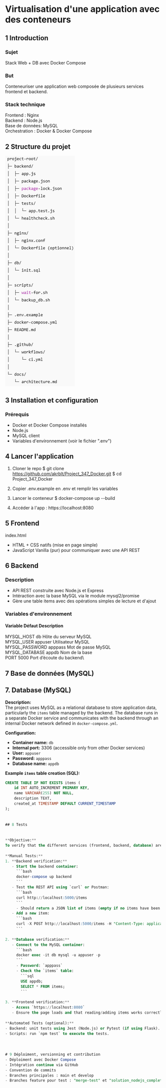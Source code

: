 # Virtualisation d'une application avec des conteneurs
## 1 Introduction
### Sujet
Stack Web + DB avec Docker Compose

### But
Conteneuriser une application web composée de plusieurs services frontend et backend.

### Stack technique
Frontend : Nginx\
Backend : Node.js\
Base de données: MySQL\
Orchestration : Docker & Docker Compose

## 2 Structure du projet
![alt text](img_1.png)

## 3 Installation et configuration
### Prérequis
- Docker et Docker Compose installés
- Node.js
- MySQL client
- Variables d'environnement (voir le fichier ".env")

## 4 Lancer l'application
1. Cloner le repo 
$ git clone https://github.com/akrblt/Project_347_Docker.git
$ cd Project_347_Docker

2. Copier .env.example en .env et remplir les variables
3. Lancer le conteneur $ docker-compose up --build

4. Accéder à l'app :
https://localhost:8080

## 5 Frontend
index.html
- HTML + CSS natifs (mise en page simple)
- JavaScript Vanilla (pur) pour communiquer avec une API REST

## 6 Backend
### Description
- API REST construite avec Node.js et Express
- Intéraction avec la base MySQL via le module mysql2/promise
- Gère une table items avec des opérations simples de lecture et d'ajout
  
### Variables d'environnement
#### Variable	    Défaut	    Description
MYSQL_HOST	    db	        Hôte du serveur MySQL\
MYSQL_USER	    appuser	    Utilisateur MySQL\
MYSQL_PASSWORD	apppass	    Mot de passe MySQL\
MYSQL_DATABASE	appdb	    Nom de la base\
PORT	        5000    	Port d’écoute du backend\

## 7 Base de données (MySQL)
## 7. Database (MySQL)

**Description:**  
The project uses MySQL as a relational database to store application data, particularly the `items` table managed by the backend. The database runs in a separate Docker service and communicates with the backend through an internal Docker network defined in `docker-compose.yml`.

**Configuration:**  
- **Container name:** `db`  
- **Internal port:** 3306 (accessible only from other Docker services)  
- **User:** `appuser`  
- **Password:** `apppass`  
- **Database name:** `appdb`  

**Example `items` table creation (SQL):**
```sql
CREATE TABLE IF NOT EXISTS items (
    id INT AUTO_INCREMENT PRIMARY KEY,
    name VARCHAR(255) NOT NULL,
    description TEXT,
    created_at TIMESTAMP DEFAULT CURRENT_TIMESTAMP
);


## 8 Tests


**Objective:**  
To verify that the different services (frontend, backend, database) are functioning correctly and that the REST API responds as expected.

**Manual Tests:**  
1. **Backend verification:**
   - Start the backend container:  
     ```bash
     docker-compose up backend
     ```
   - Test the REST API using `curl` or Postman:  
     ```bash
     curl http://localhost:5000/items
     ```
     - Should return a JSON list of items (empty if no items have been added).  
   - Add a new item:  
     ```bash
     curl -X POST http://localhost:5000/items -H "Content-Type: application/json" -d '{"name":"Item1","description":"Test"}'
     ```

2. **Database verification:**
   - Connect to the MySQL container:  
     ```bash
     docker exec -it db mysql -u appuser -p
     ```
     - Password: `apppass`  
     - Check the `items` table:  
       ```sql
       USE appdb;
       SELECT * FROM items;
       ```

3. **Frontend verification:**
   - Access `https://localhost:8080`  
   - Ensure the page loads and that reading/adding items works correctly.

**Automated Tests (optional):**  
- Backend: unit tests using Jest (Node.js) or Pytest (if using Flask).  
- Scripts: run `npm test` to execute the tests.



# 9 Déploiment, versionning et contribution
- Déploiment avec Docker Compose
- Intégration continue via GitHub
- Convention de commits
- Branches principales : main et develop
- Branches feature pour test : "merge-test" et "solution_nodejs_complete"
